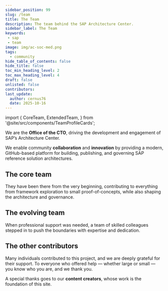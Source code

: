 ```yaml
---
sidebar_position: 99
slug: /team
title: The Team
description: The team behind the SAP Architecture Center.
sidebar_label: The Team
keywords:
 - sap
 - team
image: img/ac-soc-med.png
tags:
  - community
hide_table_of_contents: false
hide_title: false
toc_min_heading_level: 2
toc_max_heading_level: 4
draft: false
unlisted: false
contributors:
last_update:
  author: cernus76
  date: 2025-10-16
---
```


import {
  CoreTeam,
  ExtendedTeam,
} from '@site/src/components/TeamProfileCards';


We are the **Office of the CTO**, driving the development and engagement of SAP’s Architecture Center. 

We enable community **collaboration** and **innovation** by providing a modern, GitHub-based platform for building, publishing, and governing SAP reference solution architectures.

## The core team

They have been there from the very beginning, contributing to everything from framework exploration to small proof-of-concepts, while also shaping the architecture and governance.

<CoreTeam />

## The evolving team

When professional support was needed, a team of skilled colleagues stepped in to push the boundaries with expertise and dedication.

<ExtendedTeam />

## The other contributors

Many individuals contributed to this project, and we are deeply grateful for their support.
To everyone who offered help — whether large or small — you know who you are, and we thank you.

A special thanks goes to our **content creators**, whose work is the foundation of this site.
